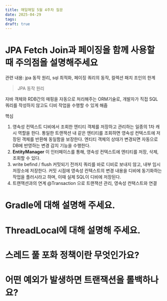 ```yaml
---
title: 매일매일 5월 4주차 질문
date: 2025-04-29
tags: 
draft: true
---
```

# JPA Fetch Join과 페이징을 함께 사용할 때 주의점을 설명해주세요

관련 내용: jpa 동작 원리, sql 최적화, 페이징 쿼리의 동작, 컬렉션 패치 조인의 한계

>JPA 동작 원리

자바 객체와 RDB간의 매핑을 자동으로 처리해주는 ORM기술로, 개발자가 직접 SQL 쿼리를 작성하지 않고도 디비 작업을 수행할 수 있게 해줌

핵심
1. 영속성 컨텍스트
	디비에서 조회한 엔티티 객체를 저장하고 관리하는 일종의 1차 캐시 역할을 한다. 통일한 트랜잭션 내 같은 엔티티를 조회하면 영속성 컨텍스트에 저장된 객체를 반환해 동일함을 보장한다. 엔티티 객체의 상태가 변경되면 자동으로 DB에 반영하는 변경 감지 기능을 수행한다. 
2. **EntityManager**
	이 인터페이스를 통해, 영속성 컨텍스트에 엔티티를 저장, 삭제, 조회할 수 있다. 
3. write befind / flush
	커밋되기 전까지 쿼리를 바로 디비로 보내지 않고, 내부 임시 저장소에 저장한다. 커밋 시점에 영속성 컨텍스트의 변경 내용을 디비에 동기화하는 작업을 플러시라고 하며, 이때 실제 SQL이 디비에 저장된다. 
4. 트랜잭션과의 연계
	@Transaction 으로 트랜잭션 관리, 영속성 컨택스트와 연결

	

# Gradle에 대해 설명해 주세요.




# ThreadLocal에 대해 설명해 주세요.



# 스레드 풀 포화 정책이란 무엇인가요?





# 어떤 예외가 발생하면 트랜잭션을 롤백하나요?